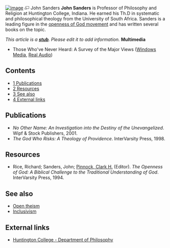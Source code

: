 [![image](images/c/cb/JohnESanders.jpg)](http://www.theopedia.com/File:JohnESanders.jpg)
[![image](data:image/png;base64,iVBORw0KGgoAAAANSUhEUgAAAA8AAAALCAAAAACFLIiAAAAAAnRSTlMA/1uRIrUAAABPSURBVAjXY/j///+5vXDwjAHIr26ZAgXZe8H8a/+hoIcw/9nevdVL9+79DuPvzQYZFPUezu8BMZLXgkExnD8HAu6hqv//n+HZVjD4DuUDAKlChD3fj6aPAAAAAElFTkSuQmCC)](http://www.theopedia.com/File:JohnESanders.jpg "Enlarge")
John Sanders
**John Sanders** is Professor of Philosophy and Religion at
Huntington College, Indiana. He earned his Th.D in systematic and
philosophical theology from the University of South Africa. Sanders
is a leading figure in the
[openness of God movement](Openness_of_God_movement "Openness of God movement")
and has written several books on the topic.

*This article is a **[stub](http://www.theopedia.com/Category:Theopedia_stubs "Category:Theopedia stubs")**. Please edit it to add information.*
**Multimedia**

-   Those Who've Never Heard: A Survey of the Major Views
    ([Windows Media](http://www.byubroadcasting.org/salvationinchrist/asx/episode114.asx),
    [Real Audio](http://www.byubroadcasting.org/salvationinchrist/real/episode114.ram))

## Contents

-   [1 Publications](#Publications)
-   [2 Resources](#Resources)
-   [3 See also](#See_also)
-   [4 External links](#External_links)

## Publications

-   *No Other Name: An Investigation into the Destiny of the Unevangelized*.
    Wipf & Stock Publishers, 2001.
-   *The God Who Risks: A Theology of Providence*. InterVarsity
    Press, 1998.

## Resources

-   Rice, Richard; Sanders, John;
    [Pinnock, Clark H.](Clark_Pinnock "Clark Pinnock") (Editor).
    *The Openness of God: A Biblical Challenge to the Traditional Understanding of God*.
    InterVarsity Press, 1994.

## See also

-   [Open theism](Open_theism "Open theism")
-   [Inclusivism](Inclusivism "Inclusivism")

## External links

-   [Huntington College - Department of Philosophy](http://www.huntington.edu/philosophy/)



